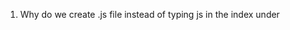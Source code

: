 1. Why do we create .js file instead of typing js in the index under <script> tags?
2. The disconnect is how html is being incorporated with the javascript code and how to put javascript into divs then style it with css
Do not understand why indivdual divs in html are not needed for card boxes.
Do not understand the order of the script in js and why certain script cannot be placed before others.
Not sure what the card array should look like. Should I have all of the words to the card listed
Do not understand the class card and card constructor
